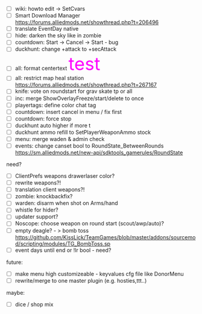 - [ ] wiki: howto edit -> SetCvars
- [ ] Smart Download Manager https://forums.alliedmods.net/showthread.php?t=206496
- [ ] translate EventDay native
- [ ] hide: darken the sky like in zombie
- [ ] countdown: Start -> Cancel -> Start - bug
- [ ] duckhunt: change +attack to +secAttack
- [ ] all: format centertext <font size='30' color='#FF00FF'>test</font>
- [ ] all: restrict map heal station https://forums.alliedmods.net/showthread.php?t=267167
- [ ] knife: vote on roundstart for grav skate tp or all
- [ ] inc: merge ShowOverlayFreeze/start/delete to once
- [ ] playertags: define color chat tag
- [ ] countdown: insert cancel in menu / fix first
- [ ] countdown: force stop
- [ ] duckhunt auto higher if more t
- [ ] duckhunt ammo refill to SetPlayerWeaponAmmo stock
- [ ] menu: merge waden & admin check
- [ ] events: change canset bool to RoundState_BetweenRounds https://sm.alliedmods.net/new-api/sdktools_gamerules/RoundState

need?
- [ ] ClientPrefs weapons drawerlaser color?
- [ ] rewrite weapons?!
- [ ] translation client weapons?!
- [ ] zombie: knockbackfix?
- [ ] warden: disarm when shot on Arms/hand 
- [ ] whistle for hider?
- [ ] updater support?
- [ ] Noscope: choose weapon on round start (scout/awp/auto)?
- [ ] empty deagle? - > bomb toss https://github.com/KissLick/TeamGames/blob/master/addons/sourcemod/scripting/modules/TG_BombToss.sp
- [ ] event days until end or !lr bool - need?

future:
- [ ] make menu high customizeable - keyvalues cfg file like DonorMenu
- [ ] rewrite/merge to one master plugin (e.g. hosties,ttt..)

maybe:
- [ ] dice / shop mix
